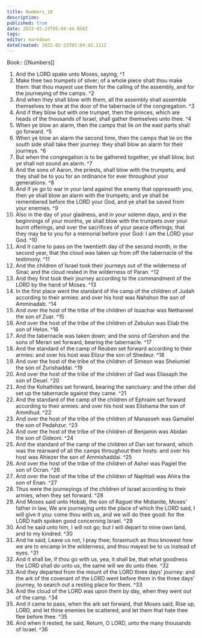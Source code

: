 ```yaml
---
title: Numbers_10
description: 
published: true
date: 2022-02-23T05:04:44.058Z
tags: 
editor: markdown
dateCreated: 2022-02-23T05:04:42.211Z
---
```


 Book:: [[Numbers]]
 1. And the LORD spake unto Moses, saying, ^1
 2. Make thee two trumpets of silver; of a whole piece shalt thou make them: that thou mayest use them for the calling of the assembly, and for the journeying of the camps. ^2
 3. And when they shall blow with them, all the assembly shall assemble themselves to thee at the door of the tabernacle of the congregation. ^3
 4. And if they blow but with one trumpet, then the princes, which are heads of the thousands of Israel, shall gather themselves unto thee. ^4
 5. When ye blow an alarm, then the camps that lie on the east parts shall go forward. ^5
 6. When ye blow an alarm the second time, then the camps that lie on the south side shall take their journey: they shall blow an alarm for their journeys. ^6
 7. But when the congregation is to be gathered together, ye shall blow, but ye shall not sound an alarm. ^7
 8. And the sons of Aaron, the priests, shall blow with the trumpets; and they shall be to you for an ordinance for ever throughout your generations. ^8
 9. And if ye go to war in your land against the enemy that oppresseth you, then ye shall blow an alarm with the trumpets; and ye shall be remembered before the LORD your God, and ye shall be saved from your enemies. ^9
 10. Also in the day of your gladness, and in your solemn days, and in the beginnings of your months, ye shall blow with the trumpets over your burnt offerings, and over the sacrifices of your peace offerings; that they may be to you for a memorial before your God: I am the LORD your God. ^10
 11. And it came to pass on the twentieth day of the second month, in the second year, that the cloud was taken up from off the tabernacle of the testimony. ^11
 12. And the children of Israel took their journeys out of the wilderness of Sinai; and the cloud rested in the wilderness of Paran. ^12
 13. And they first took their journey according to the commandment of the LORD by the hand of Moses. ^13
 14. In the first place went the standard of the camp of the children of Judah according to their armies: and over his host was Nahshon the son of Amminadab. ^14
 15. And over the host of the tribe of the children of Issachar was Nethaneel the son of Zuar. ^15
 16. And over the host of the tribe of the children of Zebulun was Eliab the son of Helon. ^16
 17. And the tabernacle was taken down; and the sons of Gershon and the sons of Merari set forward, bearing the tabernacle. ^17
 18. And the standard of the camp of Reuben set forward according to their armies: and over his host was Elizur the son of Shedeur. ^18
 19. And over the host of the tribe of the children of Simeon was Shelumiel the son of Zurishaddai. ^19
 20. And over the host of the tribe of the children of Gad was Eliasaph the son of Deuel. ^20
 21. And the Kohathites set forward, bearing the sanctuary: and the other did set up the tabernacle against they came. ^21
 22. And the standard of the camp of the children of Ephraim set forward according to their armies: and over his host was Elishama the son of Ammihud. ^22
 23. And over the host of the tribe of the children of Manasseh was Gamaliel the son of Pedahzur. ^23
 24. And over the host of the tribe of the children of Benjamin was Abidan the son of Gideoni. ^24
 25. And the standard of the camp of the children of Dan set forward, which was the rearward of all the camps throughout their hosts: and over his host was Ahiezer the son of Ammishaddai. ^25
 26. And over the host of the tribe of the children of Asher was Pagiel the son of Ocran. ^26
 27. And over the host of the tribe of the children of Naphtali was Ahira the son of Enan. ^27
 28. Thus were the journeyings of the children of Israel according to their armies, when they set forward. ^28
 29. And Moses said unto Hobab, the son of Raguel the Midianite, Moses' father in law, We are journeying unto the place of which the LORD said, I will give it you: come thou with us, and we will do thee good: for the LORD hath spoken good concerning Israel. ^29
 30. And he said unto him, I will not go; but I will depart to mine own land, and to my kindred. ^30
 31. And he said, Leave us not, I pray thee; forasmuch as thou knowest how we are to encamp in the wilderness, and thou mayest be to us instead of eyes. ^31
 32. And it shall be, if thou go with us, yea, it shall be, that what goodness the LORD shall do unto us, the same will we do unto thee. ^32
 33. And they departed from the mount of the LORD three days' journey: and the ark of the covenant of the LORD went before them in the three days' journey, to search out a resting place for them. ^33
 34. And the cloud of the LORD was upon them by day, when they went out of the camp. ^34
 35. And it came to pass, when the ark set forward, that Moses said, Rise up, LORD, and let thine enemies be scattered; and let them that hate thee flee before thee. ^35
 36. And when it rested, he said, Return, O LORD, unto the many thousands of Israel. ^36

